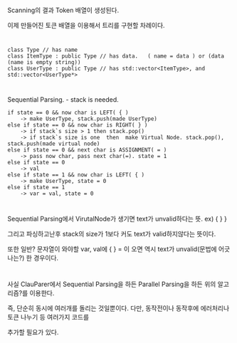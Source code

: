 #
Scanning의 결과 Token 배열이 생성된다. 

이제 만들어진 토큰 배열을 이용해서 트리를 구현할 차례이다.

#
    class Type // has name
    class ItemType : public Type // has data.   ( name = data ) or (data (name is empty string))
    class UserType : public Type // has std::vector<ItemType>, and std::vector<UserType*>
#
Sequential Parsing.
    - stack is needed.

    if state == 0 && now char is LEFT( { )
        -> make UserType, stack.push(made UserType)
    else if state == 0 && now char is RIGHT( } )
        -> if stack`s size > 1 then stack.pop()
        -> if stack`s size is one  then  make Virtual Node. stack.pop(), stack.push(made virtual node)
    else if state == 0 && next char is ASSIGNMENT( = )
        -> pass now char, pass next char(=). state = 1
    else if state == 0
        -> val
    else if state == 1 && now char is LEFT( { )
        -> make UserType, state = 0
    else if state == 1
        -> var = val, state = 0
#
Sequential Parsing에서 VirutalNode가 생기면 text가 unvalid하다는 뜻. ex) { } }

그리고 파싱하고난후 stack의 size가 1보다 커도 text가 valid하지않다는 뜻이다.


또한 일반? 문자열이 와야할 var, val에  { } = 이 오면 역시 text가 unvalid(문법에 어긋나는?) 한 경우이다.

#
사실 ClauParer에서 Sequential Parsing을 하든 Parallel Parsing을 하든 위의 알고리즘?를 이용한다.

 즉, 단순히 동시에 여러개를 돌리는 것일뿐이다. 다만, 동작전이나 동작후에 에러처리나 토큰 나누기 등 여러가지 코드를 
 
추가할 필요가 있다. 
